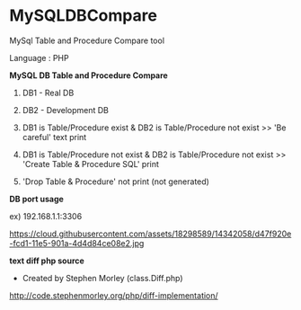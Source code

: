 # MySQLDBCompare
MySql Table and Procedure Compare tool

Language : PHP


**MySQL DB Table and Procedure Compare**

1) DB1 - Real DB

2) DB2 - Development DB

3) DB1 is Table/Procedure exist & DB2 is Table/Procedure not exist >> 'Be careful' text print

4) DB1 is Table/Procedure not exist & DB2 is Table/Procedure not exist  >> 'Create Table & Procedure SQL' print

5) 'Drop Table & Procedure' not print (not generated)



**DB port usage**
 
ex) 192.168.1.1:3306



https://cloud.githubusercontent.com/assets/18298589/14342058/d47f920e-fcd1-11e5-901a-4d4d84ce08e2.jpg


**text diff php source**

- Created by Stephen Morley (class.Diff.php)

http://code.stephenmorley.org/php/diff-implementation/
